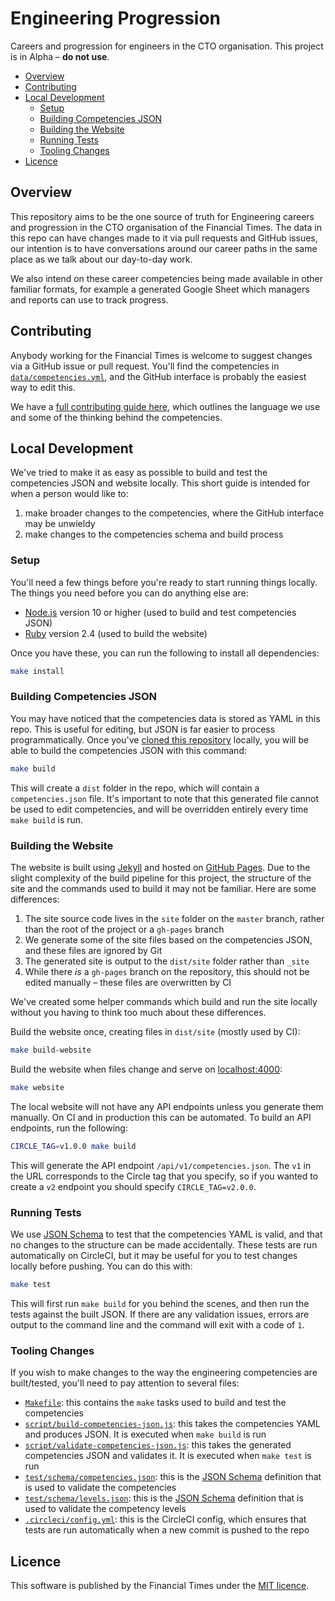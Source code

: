 
# Engineering Progression

Careers and progression for engineers in the CTO organisation. This project is in Alpha – **do not use**.

  - [Overview](#overview)
  - [Contributing](#contributing)
  - [Local Development](#local-development)
    - [Setup](#setup)
    - [Building Competencies JSON](#building-competencies-json)
    - [Building the Website](#building-the-website)
    - [Running Tests](#running-tests)
    - [Tooling Changes](#tooling-changes)
  - [Licence](#licence)


## Overview

This repository aims to be the one source of truth for Engineering careers and progression in the CTO organisation of the Financial Times. The data in this repo can have changes made to it via pull requests and GitHub issues, our intention is to have conversations around our career paths in the same place as we talk about our day-to-day work.

We also intend on these career competencies being made available in other familiar formats, for example a generated Google Sheet which managers and reports can use to track progress.


## Contributing

Anybody working for the Financial Times is welcome to suggest changes via a GitHub issue or pull request. You'll find the competencies in [`data/competencies.yml`](data/competencies.yml), and the GitHub interface is probably the easiest way to edit this.

We have a [full contributing guide here](CONTRIBUTING.md), which outlines the language we use and some of the thinking behind the competencies.


## Local Development

We've tried to make it as easy as possible to build and test the competencies JSON and website locally. This short guide is intended for when a person would like to:

  1. make broader changes to the competencies, where the GitHub interface may be unwieldy
  2. make changes to the competencies schema and build process

### Setup

You'll need a few things before you're ready to start running things locally. The things you need before you can do anything else are:

  - [Node.js](https://nodejs.org/en/) version 10 or higher (used to build and test competencies JSON)
  - [Ruby](https://www.ruby-lang.org/en/) version 2.4 (used to build the website)

Once you have these, you can run the following to install all dependencies:

```sh
make install
```

### Building Competencies JSON

You may have noticed that the competencies data is stored as YAML in this repo. This is useful for editing, but JSON is far easier to process programmatically. Once you've [cloned this repository](https://help.github.com/articles/cloning-a-repository/) locally, you will be able to build the competencies JSON with this command:

```sh
make build
```

This will create a `dist` folder in the repo, which will contain a `competencies.json` file. It's important to note that this generated file cannot be used to edit competencies, and will be overridden entirely every time `make build` is run.

### Building the Website

The website is built using [Jekyll](https://jekyllrb.com/) and hosted on [GitHub Pages](https://pages.github.com/). Due to the slight complexity of the build pipeline for this project, the structure of the site and the commands used to build it may not be familiar. Here are some differences:

  1. The site source code lives in the `site` folder on the `master` branch, rather than the root of the project or a `gh-pages` branch
  2. We generate some of the site files based on the competencies JSON, and these files are ignored by Git
  3. The generated site is output to the `dist/site` folder rather than `_site`
  4. While there _is_ a `gh-pages` branch on the repository, this should not be edited manually – these files are overwritten by CI

We've created some helper commands which build and run the site locally without you having to think too much about these differences.

Build the website once, creating files in `dist/site` (mostly used by CI):

```sh
make build-website
```

Build the website when files change and serve on [localhost:4000](http://localhost:4000/):

```sh
make website
```

The local website will not have any API endpoints unless you generate them manually. On CI and in production this can be automated. To build an API endpoints, run the following:

```sh
CIRCLE_TAG=v1.0.0 make build
```

This will generate the API endpoint `/api/v1/competencies.json`. The `v1` in the URL corresponds to the Circle tag that you specify, so if you wanted to create a `v2` endpoint you should specify `CIRCLE_TAG=v2.0.0`.

### Running Tests

We use [JSON Schema](https://json-schema.org/) to test that the competencies YAML is valid, and that no changes to the structure can be made accidentally. These tests are run automatically on CircleCI, but it may be useful for you to test changes locally before pushing. You can do this with:

```sh
make test
```

This will first run `make build` for you behind the scenes, and then run the tests against the built JSON. If there are any validation issues, errors are output to the command line and the command will exit with a code of `1`.

### Tooling Changes

If you wish to make changes to the way the engineering competencies are built/tested, you'll need to pay attention to several files:

  - [`Makefile`](Makefile): this contains the `make` tasks used to build and test the competencies
  - [`script/build-competencies-json.js`](script/build-competencies-json.js): this takes the competencies YAML and produces JSON. It is executed when `make build` is run
  - [`script/validate-competencies-json.js`](script/validate-competencies-json.js): this takes the generated competencies JSON and validates it. It is executed when `make test` is run
  - [`test/schema/competencies.json`](test/schema/competencies.json): this is the [JSON Schema](https://json-schema.org/) definition that is used to validate the competencies
  - [`test/schema/levels.json`](test/schema/levels.json): this is the [JSON Schema](https://json-schema.org/) definition that is used to validate the competency levels
  - [`.circleci/config.yml`](.circleci/config.yml): this is the CircleCI config, which ensures that tests are run automatically when a new commit is pushed to the repo


## Licence

This software is published by the Financial Times under the [MIT licence](http://opensource.org/licenses/MIT).
